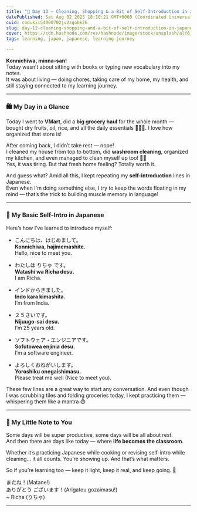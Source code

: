 ```yaml
---
title: "🌸 Day 13 – Cleaning, Shopping & a Bit of Self-Introduction in Japanese 🇯🇵🧼"
datePublished: Sat Aug 02 2025 18:10:21 GMT+0000 (Coordinated Universal Time)
cuid: cmdukii54000702jv2zgobk26
slug: day-12-cleaning-shopping-and-a-bit-of-self-introduction-in-japanese
cover: https://cdn.hashnode.com/res/hashnode/image/stock/unsplash/alY6_OpdwRQ/upload/662e824382f934b8e3a39950986e598b.jpeg
tags: learning, japan, japanese, learning-journey

---
```


**Konnichiwa, minna-san!**  
Today wasn’t about sitting with books or typing new vocabulary into my notes.  
It was about living — doing chores, taking care of my home, my health, and still staying connected to my learning journey.

---

### 🛍️ My Day in a Glance

Today I went to **VMart**, did a **big grocery haul** for the whole month — bought dry fruits, oil, rice, and all the daily essentials 🍚🥜🥦. I love how organized that store is!

After coming back, I didn’t take rest — nope!  
I cleaned my house from top to bottom, did **washroom cleaning**, organized my kitchen, and even managed to clean myself up too! 🧽🛁  
Yes, it was tiring. But that fresh home feeling? Totally worth it.

And guess what? Amid all this, I kept repeating my **self-introduction** lines in Japanese.  
Even when I'm doing something else, I try to keep the words floating in my mind — that’s the trick to building muscle memory in language!

---

### 👋 My Basic Self-Intro in Japanese

Here’s how I’ve learned to introduce myself:

* こんにちは、はじめまして。  
    **Konnichiwa, hajimemashite.**  
    Hello, nice to meet you.
    
* わたしは りちゃ です。  
    **Watashi wa Richa desu.**  
    I am Richa.
    
* インドからきました。  
    **Indo kara kimashita.**  
    I’m from India.
    
* ２５さいです。  
    **Nijuugo-sai desu.**  
    I’m 25 years old.
    
* ソフトウェア・エンジニアです。  
    **Sofutowea enjinia desu.**  
    I’m a software engineer.
    
* よろしくおねがいします。  
    **Yoroshiku onegaishimasu.**  
    Please treat me well (Nice to meet you).
    

These few lines are a great way to start any conversation. And even though I was scrubbing tiles and folding groceries today, I kept practicing them — whispering them like a mantra 😄

---

### 🌿 My Little Note to You

Some days will be super productive, some days will be all about rest.  
And then there are days like today — where **life becomes the classroom**.

Whether it’s practicing Japanese while cooking or revising self-intro while cleaning… it all counts. You’re showing up. And that’s what matters.

So if you’re learning too — keep it light, keep it real, and keep going. 🌈

またね！(Matane!)  
ありがとう ございます！(Arigatou gozaimasu!)  
~ Richa (りちゃ)

---
